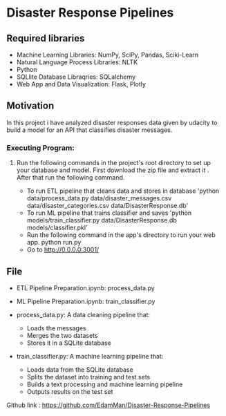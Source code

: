 # Disaster Response Pipelines

## Required libraries

- Machine Learning Libraries: NumPy, SciPy, Pandas, Sciki-Learn
- Natural Language Process Libraries: NLTK
- Python
- SQLlite Database Libraqries: SQLalchemy
- Web App and Data Visualization: Flask, Plotly

## Motivation

In this project i have analyzed disaster responses data given by udacity to build a model for an API that classifies disaster messages.

### Executing Program:

1. Run the following commands in the project's root directory to set up your database and model.
First download the zip file and extract it . After that run the following command.

    - To run ETL pipeline that cleans data and stores in database
        'python data/process_data.py data/disaster_messages.csv data/disaster_categories.csv data/DisasterResponse.db'
    - To run ML pipeline that trains classifier and saves
        'python models/train_classifier.py data/DisasterResponse.db models/classifier.pkl'
    - Run the following command in the app's directory to run your web app.
     	 python run.py
    - Go to http://0.0.0.0:3001/


## File

- ETL Pipeline Preparation.ipynb: process_data.py
- ML Pipeline Preparation.ipynb: train_classifier.py
- process_data.py: A data cleaning pipeline that:
  - Loads the messages
  - Merges the two datasets
  - Stores it in a SQLite database

- train_classifier.py: A machine learning pipeline that:
  - Loads data from the SQLite database
  - Splits the dataset into training and test sets
  - Builds a text processing and machine learning pipeline
  - Outputs results on the test set

Github link : https://github.com/EdamMan/Disaster-Response-Pipelines
